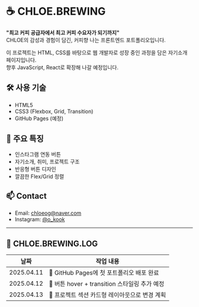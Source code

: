 
# ☕ CHLOE.BREWING

**"최고 커피 공급자에서 최고 커피 수요자가 되기까지"**  
CHLOE의 감성과 경험이 담긴, 커피향 나는 프론트엔드 포트폴리오입니다.

이 프로젝트는 HTML, CSS를 바탕으로 웹 개발자로 성장 중인 과정을 담은 자기소개 페이지입니다.  
향후 JavaScript, React로 확장해 나갈 예정입니다.

## 🛠️ 사용 기술
- HTML5
- CSS3 (Flexbox, Grid, Transition)
- GitHub Pages (예정)

## 🎨 주요 특징
- 인스타그램 연동 버튼
- 자기소개, 취미, 프로젝트 구조
- 반응형 버튼 디자인
- 깔끔한 Flex/Grid 정렬

## 📫 Contact
- Email: chloeog@naver.com
- Instagram: [@o_kook](https://www.instagram.com/o_kook/)
---

## 📝 CHLOE.BREWING.LOG

| 날짜 | 작업 내용 |
|------|------------|
| 2025.04.11 | 🎉 GitHub Pages에 첫 포트폴리오 배포 완료 |
| 2025.04.12 | 🎨 버튼 hover + transition 스타일링 추가 예정 |
| 2025.04.13 | 🧱 프로젝트 섹션 카드형 레이아웃으로 변경 계획 |
